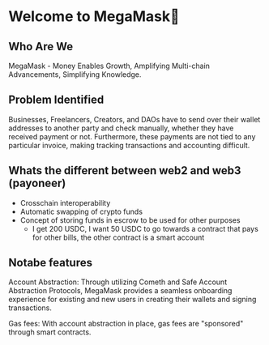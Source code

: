 # Welcome to MegaMask👋

## Who Are We
MegaMask - Money Enables Growth, Amplifying Multi-chain Advancements, Simplifying Knowledge.

## Problem Identified
Businesses, Freelancers, Creators, and DAOs have to send over their wallet addresses to another party and check manually, whether they have received payment or not. Furthermore, these payments are not tied to any particular invoice, making tracking transactions and accounting difficult.

## Whats the different between web2 and web3 (payoneer)
- Crosschain interoperability
- Automatic swapping of crypto funds
- Concept of storing funds in escrow to be used for other purposes
    - I get 200 USDC, I want 50 USDC to go towards a contract that pays for other bills, the other contract is a smart account
 
## Notabe features
Account Abstraction: Through utilizing Cometh and Safe Account Abstraction Protocols, MegaMask provides a seamless onboarding experience for existing and new users in creating their wallets and signing transactions.

Gas fees: With account abstraction in place, gas fees are "sponsored" through smart contracts.

